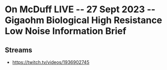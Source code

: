 # On McDuff LIVE -- 27 Sept 2023 -- Gigaohm Biological High Resistance Low Noise Information Brief

## Streams
- https://twitch.tv/videos/1936902745

